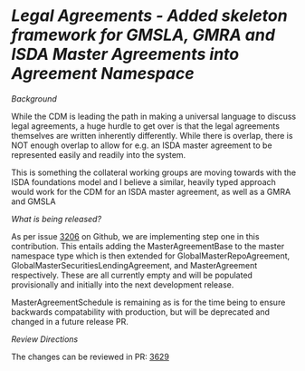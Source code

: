# _Legal Agreements - Added skeleton framework for GMSLA, GMRA and ISDA Master Agreements into Agreement Namespace_

_Background_

While the CDM is leading the path in making a universal language to discuss legal agreements, a huge hurdle to get over is that the legal agreements themselves are written inherently differently. While there is overlap, there is NOT enough overlap to allow for e.g. an ISDA master agreement to be represented easily and readily into the system.

This is something the collateral working groups are moving towards with the ISDA foundations model and I believe a similar, heavily typed approach would work for the CDM for an ISDA master agreement, as well as a GMRA and GMSLA

_What is being released?_

As per issue [3206](https://github.com/finos/common-domain-model/issues/3206) on Github, we are implementing step one in this contribution. This entails adding the MasterAgreementBase to the master namespace type which is then extended for GlobalMasterRepoAgreement, GlobalMasterSecuritiesLendingAgreement, and MasterAgreement respectively. These are all currently empty and will be populated provisionally and initially into the next development release.

MasterAgreementSchedule is remaining as is for the time being to ensure backwards compatability with production, but will be deprecated and changed in a future release PR.

_Review Directions_

The changes can be reviewed in PR: [3629](https://github.com/finos/common-domain-model/pull/3629)
